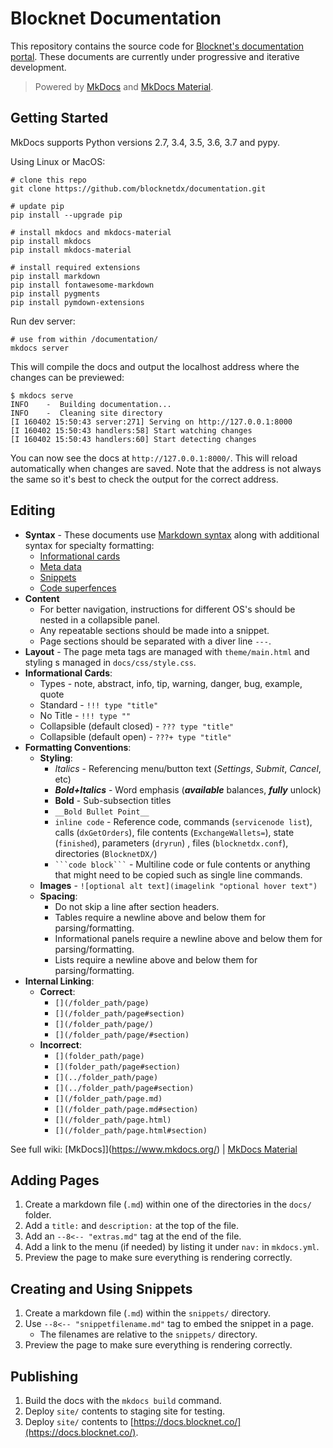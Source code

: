 # Blocknet Documentation
This repository contains the source code for [Blocknet's documentation portal](https://docs.blocknet.co). These documents are currently under progressive and iterative development.

> Powered by [MkDocs](https://github.com/mkdocs/mkdocs/) and [MkDocs Material](https://github.com/squidfunk/mkdocs-material).




## Getting Started
MkDocs supports Python versions 2.7, 3.4, 3.5, 3.6, 3.7 and pypy.

Using Linux or MacOS:

```shell
# clone this repo
git clone https://github.com/blocknetdx/documentation.git

# update pip
pip install --upgrade pip

# install mkdocs and mkdocs-material
pip install mkdocs
pip install mkdocs-material

# install required extensions
pip install markdown
pip install fontawesome-markdown
pip install pygments
pip install pymdown-extensions
```

Run dev server:

```
# use from within /documentation/
mkdocs server
```

This will compile the docs and output the localhost address where the changes can be previewed:

```
$ mkdocs serve
INFO    -  Building documentation...
INFO    -  Cleaning site directory
[I 160402 15:50:43 server:271] Serving on http://127.0.0.1:8000
[I 160402 15:50:43 handlers:58] Start watching changes
[I 160402 15:50:43 handlers:60] Start detecting changes
```

You can now see the docs at `http://127.0.0.1:8000/`. This will reload automatically when changes are saved. Note that the address is not always the same so it's best to check the output for the correct address.




## Editing

* __Syntax__ - These documents use [Markdown syntax](https://github.com/adam-p/markdown-here/wiki/Markdown-Cheatsheet) along with additional syntax for specialty formatting:
	* [Informational cards](https://squidfunk.github.io/mkdocs-material/extensions/admonition/)
	* [Meta data](https://squidfunk.github.io/mkdocs-material/extensions/metadata/)
	* [Snippets](https://facelessuser.github.io/pymdown-extensions/extensions/snippets/)
	* [Code superfences](https://facelessuser.github.io/pymdown-extensions/extensions/superfences/)
* __Content__ 
	* For better navigation, instructions for different OS's should be nested in a collapsible panel.
	* Any repeatable sections should be made into a snippet.
	* Page sections should be separated with a diver line `---`.
* __Layout__ - The page meta tags are managed with `theme/main.html` and styling s managed in `docs/css/style.css`.
* __Informational Cards__:
	* Types - note, abstract, info, tip, warning, danger, bug, example, quote
	* Standard - `!!! type "title"`
	* No Title - `!!! type ""`
	* Collapsible (default closed) - `??? type "title"`
	* Collapsible (default open) - `???+ type "title"`
* __Formatting Conventions__: 
	* __Styling__:
		* *Italics* - Referencing menu/button text (*Settings*, *Submit*, *Cancel*, etc)
		* __*Bold+Italics*__ - Word emphasis (__*available*__ balances, __*fully*__ unlock)
		* __Bold__ - Sub-subsection titles
		* `__Bold Bullet Point__`
		* `inline code` - Reference code, commands (`servicenode list`), calls (`dxGetOrders`), file contents (`ExchangeWallets=`), state (`finished`), parameters (`dryrun`) , files (`blocknetdx.conf`), directories (`BlocknetDX/`)
		* ` ```code block``` ` - Multiline code or fule contents or anything that might need to be copied such as single line commands.
	* __Images__ - `![optional alt text](imagelink "optional hover text")`
	* __Spacing__:
		* Do not skip a line after section headers.
		* Tables require a newline above and below them for parsing/formatting.
		* Informational panels require a newline above and below them for parsing/formatting.
		* Lists require a newline above and below them for parsing/formatting.
* __Internal Linking__:
	* __Correct__:
		* `[](/folder_path/page)`
		* `[](/folder_path/page#section)`
		* `[](/folder_path/page/)`
		* `[](/folder_path/page/#section)`
	* __Incorrect__:
		* `[](folder_path/page)`
		* `[](folder_path/page#section)`
		* `[](../folder_path/page)`
		* `[](../folder_path/page#section)`
		* `[](/folder_path/page.md)`
		* `[](/folder_path/page.md#section)`
		* `[](/folder_path/page.html)`
		* `[](/folder_path/page.html#section)`

See full wiki: [MkDocs]](https://www.mkdocs.org/) | [MkDocs Material](https://squidfunk.github.io/mkdocs-material/)




## Adding Pages

1. Create a markdown file (`.md`) within one of the directories in the `docs/` folder.
1. Add a `title:` and `description:` at the top of the file.
1. Add an `--8<-- "extras.md"` tag at the end of the file.
1. Add a link to the menu (if needed) by listing it under `nav:` in `mkdocs.yml`.
1. Preview the page to make sure everything is rendering correctly.




## Creating and Using Snippets

1. Create a markdown file (`.md`) within the `snippets/` directory.
1. Use `--8<-- "snippetfilename.md"` tag to embed the snippet in a page.
	* The filenames are relative to the `snippets/` directory.
1. Preview the page to make sure everything is rendering correctly.




## Publishing

1. Build the docs with the `mkdocs build` command.
1. Deploy `site/` contents to staging site for testing.
1. Deploy `site/` contents to [https://docs.blocknet.co/](https://docs.blocknet.co/).



